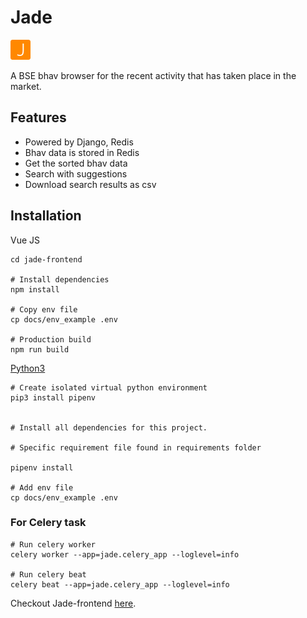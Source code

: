 # Jade

<img src="docs/images/favicon-32x32.png" alt="Jade"/>

A BSE bhav browser for the recent activity that has taken place in the market.

## Features

* Powered by Django, Redis
* Bhav data is stored in Redis
* Get the sorted bhav data
* Search with suggestions
* Download search results as csv

## Installation

Vue JS
```shell
cd jade-frontend

# Install dependencies
npm install

# Copy env file
cp docs/env_example .env

# Production build
npm run build
```

[Python3](https://www.python.org/downloads/)
```
# Create isolated virtual python environment
pip3 install pipenv


# Install all dependencies for this project. 

# Specific requirement file found in requirements folder

pipenv install

# Add env file
cp docs/env_example .env 
```

### For Celery task
```
# Run celery worker
celery worker --app=jade.celery_app --loglevel=info

# Run celery beat
celery beat --app=jade.celery_app --loglevel=info
```

Checkout Jade-frontend [here](https://github.com/prtm/jade-frontend).